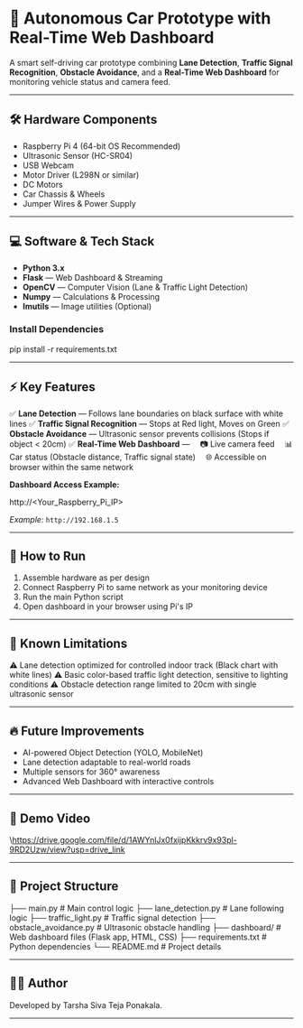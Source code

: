 # 🚗 Autonomous Car Prototype with Real-Time Web Dashboard

A smart self-driving car prototype combining **Lane Detection**, **Traffic Signal Recognition**, **Obstacle Avoidance**, and a **Real-Time Web Dashboard** for monitoring vehicle status and camera feed.

---

## 🛠️ Hardware Components

- Raspberry Pi 4 (64-bit OS Recommended)
- Ultrasonic Sensor (HC-SR04)
- USB Webcam
- Motor Driver (L298N or similar)
- DC Motors
- Car Chassis & Wheels
- Jumper Wires & Power Supply

---

## 💻 Software & Tech Stack

- **Python 3.x**
- **Flask** — Web Dashboard & Streaming
- **OpenCV** — Computer Vision (Lane & Traffic Light Detection)
- **Numpy** — Calculations & Processing
- **Imutils** — Image utilities (Optional)

### Install Dependencies


pip install -r requirements.txt


---

## ⚡ Key Features

✅ **Lane Detection** — Follows lane boundaries on black surface with white lines
✅ **Traffic Signal Recognition** — Stops at Red light, Moves on Green
✅ **Obstacle Avoidance** — Ultrasonic sensor prevents collisions (Stops if object < 20cm)
✅ **Real-Time Web Dashboard** —
 📷 Live camera feed
 📊 Car status (Obstacle distance, Traffic signal state)
 🌐 Accessible on browser within the same network

**Dashboard Access Example:**

http://<Your_Raspberry_Pi_IP>


*Example:* `http://192.168.1.5`

---

## 🚀 How to Run

1. Assemble hardware as per design
2. Connect Raspberry Pi to same network as your monitoring device
3. Run the main Python script
4. Open dashboard in your browser using Pi's IP

---

## 🎯 Known Limitations

⚠️ Lane detection optimized for controlled indoor track (Black chart with white lines)
⚠️ Basic color-based traffic light detection, sensitive to lighting conditions
⚠️ Obstacle detection range limited to 20cm with single ultrasonic sensor

---

## 🔥 Future Improvements

* AI-powered Object Detection (YOLO, MobileNet)
* Lane detection adaptable to real-world roads
* Multiple sensors for 360° awareness
* Advanced Web Dashboard with interactive controls

---

## 🎥 Demo Video

\https://drive.google.com/file/d/1AWYnlJx0fxijpKkkrv9x93pl-9RD2Uzw/view?usp=drive_link

---

## 📁 Project Structure

├── main.py               # Main control logic
├── lane_detection.py     # Lane following logic
├── traffic_light.py      # Traffic signal detection
├── obstacle_avoidance.py # Ultrasonic obstacle handling
├── dashboard/            # Web dashboard files (Flask app, HTML, CSS)
├── requirements.txt      # Python dependencies
└── README.md             # Project details

---

## 👨‍💻 Author

Developed by Tarsha Siva Teja Ponakala.

---


